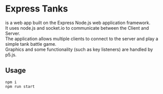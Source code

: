 # Express Tanks 

is a web app built on the Express Node.js web application framework.   
It uses node.js and socket.io to communicate between the Client and Server.   
The application allows multiple clients to connect to the server and play a simple tank battle game.   
Graphics and some functionality (such as key listeners) are handled by p5.js.

## Usage
```
npm i
npm run start
```
